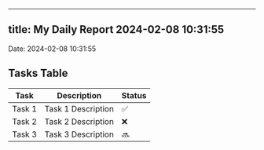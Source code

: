 
---
title: My Daily Report 2024-02-08 10:31:55
---

Date: 2024-02-08 10:31:55

## Tasks Table

| Task | Description | Status |
|------|-------------|--------|
| Task 1 | Task 1 Description | ✅ |
| Task 2 | Task 2 Description | ❌ |
| Task 3 | Task 3 Description | 🔜 |
